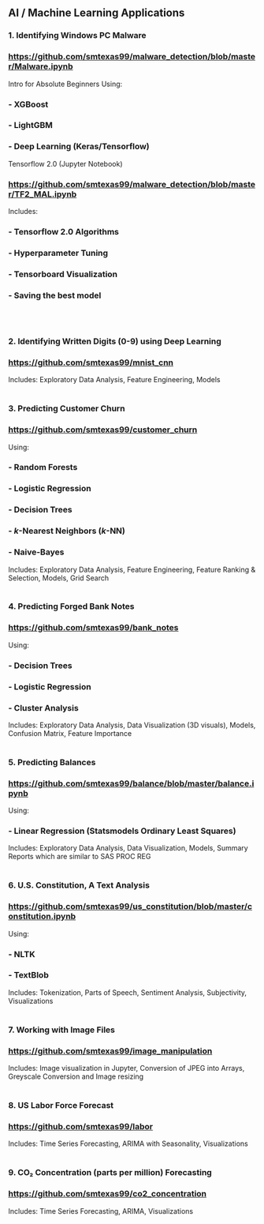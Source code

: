 
## AI / Machine Learning Applications

### 1. Identifying Windows PC Malware
###     https://github.com/smtexas99/malware_detection/blob/master/Malware.ipynb
Intro for Absolute Beginners Using:
###    - XGBoost
###    - LightGBM
###    - Deep Learning (Keras/Tensorflow)

Tensorflow 2.0 (Jupyter Notebook)
### https://github.com/smtexas99/malware_detection/blob/master/TF2_MAL.ipynb
Includes:
###    - Tensorflow 2.0 Algorithms
###    - Hyperparameter Tuning
###    - Tensorboard Visualization
###    - Saving the best model
<br></br>
### 2. Identifying Written Digits (0-9) using Deep Learning
###     https://github.com/smtexas99/mnist_cnn
Includes: Exploratory Data Analysis, Feature Engineering, Models
<br></br>
### 3. Predicting Customer Churn
###     https://github.com/smtexas99/customer_churn
Using:
###    - Random Forests
###    - Logistic Regression
###    - Decision Trees
###    - <i>k</i>-Nearest Neighbors (<i>k</i>-NN)
###    - Naive-Bayes
Includes: Exploratory Data Analysis, Feature Engineering, Feature Ranking & Selection, Models, Grid Search
<br></br>
### 4. Predicting Forged Bank Notes
###     https://github.com/smtexas99/bank_notes
Using:
  ###   - Decision Trees
  ###   - Logistic Regression
  ###   - Cluster Analysis
Includes: Exploratory Data Analysis, Data Visualization (3D visuals), Models, Confusion Matrix, Feature Importance
<br></br>
### 5. Predicting Balances
###     https://github.com/smtexas99/balance/blob/master/balance.ipynb
Using:
  ###   - Linear Regression (Statsmodels Ordinary Least Squares)
Includes: Exploratory Data Analysis, Data Visualization, Models, Summary Reports which are similar to SAS PROC REG
<br></br>
### 6. U.S. Constitution, A Text Analysis
###    https://github.com/smtexas99/us_constitution/blob/master/constitution.ipynb
Using:
  ###   - NLTK
  ###   - TextBlob
Includes: Tokenization, Parts of Speech, Sentiment Analysis, Subjectivity, Visualizations
<br></br>
### 7. Working with Image Files
###    https://github.com/smtexas99/image_manipulation
Includes: Image visualization in Jupyter, Conversion of JPEG into Arrays, Greyscale Conversion and Image resizing
<br></br>

### 8. US Labor Force Forecast
###    https://github.com/smtexas99/labor
Includes: Time Series Forecasting, ARIMA with Seasonality, Visualizations
<br></br>

### 9. CO₂ Concentration (parts per million) Forecasting
###    https://github.com/smtexas99/co2_concentration
Includes: Time Series Forecasting, ARIMA, Visualizations
